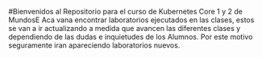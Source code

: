 #Bienvenidos al Repositorio para el curso de Kubernetes Core 1 y 2 de MundosE
Aca vana encontrar laboratorios ejecutados en las clases, estos se van a ir actualizando a medida que avancen las diferentes clases y dependiendo de las dudas e inquietudes de los Alumnos.
Por este motivo seguramente iran apareciendo laboratorios nuevos.